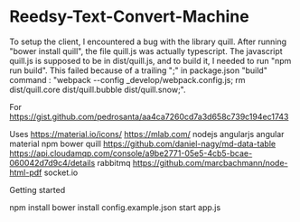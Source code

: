 # Reedsy-Text-Convert-Machine

To setup the client, I encountered a bug with the library quill.
After running "bower install quill", the file quill.js was actually typescript.
The javascript quill.js is supposed to be in dist/quill.js, and to build it,
I needed to run "npm run build".
This failed because of a trailing ";" in package.json "build" command :
"webpack --config _develop/webpack.config.js; rm dist/quill.core dist/quill.bubble dist/quill.snow;".



For
https://gist.github.com/pedrosanta/aa4ca7260cd7a3d658c739c194ec1743

Uses
https://material.io/icons/
https://mlab.com/
nodejs
angularjs
angular material
npm
bower
quill
https://github.com/daniel-nagy/md-data-table
https://api.cloudamqp.com/console/a9be2771-05e5-4cb5-bcae-060042d7d9c4/details
rabbitmq
https://github.com/marcbachmann/node-html-pdf
socket.io


Getting started

npm install
bower install
config.example.json
start app.js